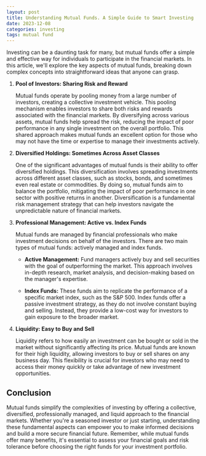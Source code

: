 ```yaml
---
layout: post
title: Understanding Mutual Funds. A Simple Guide to Smart Investing
date: 2023-12-08
categories: investing
tags: mutual fund
---
```


Investing can be a daunting task for many, but mutual funds offer a simple and effective way for individuals to participate in the financial markets. In this article, we'll explore the key aspects of mutual funds, breaking down complex concepts into straightforward ideas that anyone can grasp.

1. **Pool of Investors: Sharing Risk and Reward**

   Mutual funds operate by pooling money from a large number of investors, creating a collective investment vehicle. This pooling mechanism enables investors to share both risks and rewards associated with the financial markets. By diversifying across various assets, mutual funds help spread the risk, reducing the impact of poor performance in any single investment on the overall portfolio. This shared approach makes mutual funds an excellent option for those who may not have the time or expertise to manage their investments actively.

2. **Diversified Holdings: Sometimes Across Asset Classes**

   One of the significant advantages of mutual funds is their ability to offer diversified holdings. This diversification involves spreading investments across different asset classes, such as stocks, bonds, and sometimes even real estate or commodities. By doing so, mutual funds aim to balance the portfolio, mitigating the impact of poor performance in one sector with positive returns in another. Diversification is a fundamental risk management strategy that can help investors navigate the unpredictable nature of financial markets.

3. **Professional Management: Active vs. Index Funds**

   Mutual funds are managed by financial professionals who make investment decisions on behalf of the investors. There are two main types of mutual funds: actively managed and index funds.

   - **Active Management:** Fund managers actively buy and sell securities with the goal of outperforming the market. This approach involves in-depth research, market analysis, and decision-making based on the manager's expertise.

   - **Index Funds:** These funds aim to replicate the performance of a specific market index, such as the S&P 500. Index funds offer a passive investment strategy, as they do not involve constant buying and selling. Instead, they provide a low-cost way for investors to gain exposure to the broader market.

4. **Liquidity: Easy to Buy and Sell**

   Liquidity refers to how easily an investment can be bought or sold in the market without significantly affecting its price. Mutual funds are known for their high liquidity, allowing investors to buy or sell shares on any business day. This flexibility is crucial for investors who may need to access their money quickly or take advantage of new investment opportunities.

## Conclusion

Mutual funds simplify the complexities of investing by offering a collective, diversified, professionally managed, and liquid approach to the financial markets. Whether you're a seasoned investor or just starting, understanding these fundamental aspects can empower you to make informed decisions and build a more secure financial future. Remember, while mutual funds offer many benefits, it's essential to assess your financial goals and risk tolerance before choosing the right funds for your investment portfolio.
